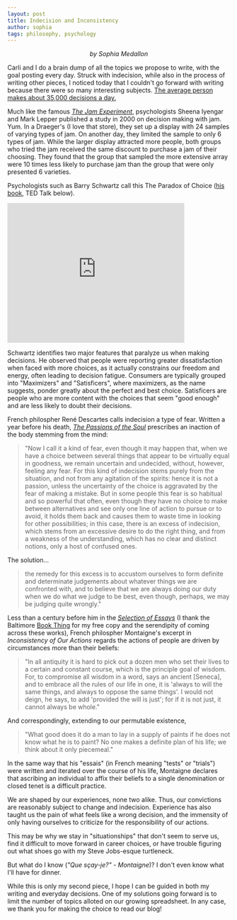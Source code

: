 ```yaml
---
layout: post
title: Indecision and Inconsistency
author: sophia
tags: philosophy, psychology
---
```


<p style='text-align: center;'><i>by Sophia Medallon</i></p>

Carli and I do a brain dump of all the topics we propose to write, with the goal posting every day. Struck with indecision, while also in the process of writing other pieces, I noticed today that I couldn't go forward with writing because there were so many interesting subjects. [The average person makes about 35,000 decisions a day.](https://go.roberts.edu/leadingedge/the-great-choices-of-strategic-leaders)

Much like the famous [*The Jam Experiment*](https://faculty.washington.edu/jdb/345/345%20Articles/Iyengar%20%26%20Lepper%20(2000).pdf), psychologists Sheena Iyengar and Mark Lepper published a study in 2000 on decision making with jam. Yum. In a Draeger's (I love that store), they set up a display with 24 samples of varying types of jam. On another day, they limited the sample to only 6 types of jam. While the larger display attracted more people, both groups who tried the jam received the same discount to purchase a jam of their choosing. They found that the group that sampled the more extensive array were 10 times less likely to purchase jam than the group that were only presented 6 varieties. 

Psychologists such as Barry Schwartz call this The Paradox of Choice ([his book](https://www.harpercollins.com/products/the-paradox-of-choice-barry-schwartz?variant=32207920234530), TED Talk below).

<iframe width="400" height="315" src="https://www.youtube.com/embed/VO6XEQIsCoM" frameborder="0" allow="autoplay; encrypted-media" allowfullscreen></iframe>

Schwartz identifies two major features that paralyze us when making decisions. He observed that people were reporting greater dissatisfaction when faced with more choices, as it actually constrains our freedom and energy, often leading to decision fatigue. Consumers are typically grouped into "Maximizers" and "Satisficers", where maximizers, as the name suggests, ponder greatly about the perfect and best choice. Satisficers are people who are more content with the choices that seem "good enough" and are less likely to doubt their decisions. 

French philospher René Descartes calls indecision a type of fear. Written a year before his death, [*The Passions of the Soul*](https://www.cambridge.org/core/books/abs/cambridge-descartes-lexicon/passions-of-the-soul/3615320CB4A58B7F1FE363EAAA34869D) prescribes an inaction of the body stemming from the mind:

> "Now I call it a kind of fear, even though it may happen that, when we have a choice between several things that appear to be virtually equal in goodness, we remain uncertain and undecided, without, however, feeling any fear. For this kind of indecision stems purely from the situation, and not from any agitation of the spirits: hence it is not a passion, unless the uncertainty of the choice is aggravated by the fear of making a mistake. But in some people this fear is so habitual and so powerful that often, even though they have no choice to make between alternatives and see only one line of action to pursue or to avoid, it holds them back and causes them to waste time in looking for other possibilities; in this case, there is an excess of indecision, which stems from an excessive desire to do the right thing, and from a weakness of the understanding, which has no clear and distinct notions, only a host of confused ones. 

The solution...

> the remedy for this excess is to accustom ourselves to form definite and determinate judgements about whatever things we are confronted with, and to believe that we are always doing our duty when we do what we judge to be best, even though, perhaps, we may be judging quite wrongly." 

Less than a century before him in the [*Selection of Essays*](https://www.gutenberg.org/files/3600/3600-h/3600-h.htm) (I thank the Baltimore [Book Thing](https://bookthing.org) for my free copy and the serendipity of coming across these works), French philospher Montaigne's excerpt in *Inconsistency of Our Actions* regards the actions of people are driven by circumstances more than their beliefs:

> "In all antiquity it is hard to pick out a dozen men who set their lives to a certain and constant course, which is the principle goal of wisdom. For, to compromise all wisdom in a word, says an ancient [Seneca], and to embrace all the rules of our life in one, it is 'always to will the same things, and always to oppose the same things'. I would not deign, he says, to add 'provided the will is just'; for if it is not just, it cannot always be whole."

And correspondingly, extending to our permutable existence,

> "What good does it do a man to lay in a supply of paints if he does not know what he is to paint? No one makes a definite plan of his life; we think about it only piecemeal."

In the same way that his "essais" (in French meaning "tests" or "trials") were written and iterated over the course of his life, Montaigne declares that ascribing an individual to affix their beliefs to a single denomination or closed tenet is a difficult practice.

We are shaped by our experiences, none two alike. Thus, our convictions are reasonably subject to change and indecision. Experience has also taught us the pain of what feels like a wrong decision, and the immensity of only having ourselves to criticize for the responsibility of our actions. 

This may be why we stay in "situationships" that don't seem to serve us, find it difficult to move forward in career choices, or have trouble figuring out what shoes go with my Steve Jobs-esque turtleneck.

But what do I know (*"Que sçay-je?" - Montaigne*)? I don't even know what I'll have for dinner. 

While this is only my second piece, I hope I can be guided in both my writing and everyday decisions. One of my solutions going forward is to limit the number of topics alloted on our growing spreadsheet. In any case, we thank you for making the choice to read our blog!
